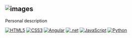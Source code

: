 ![images](https://github.com/user-attachments/assets/35ed7cf8-bc3f-4853-b7c7-f78f0f8a9341)
---
Personal description

<a href='https://github.com/shivamkapasia0' target="_blank"><img alt='HTML5' src='https://img.shields.io/badge/HTML5-100000?style=flat&logo=HTML5&logoColor=white&labelColor=E34F26&color=E34F26'/></a>
<a href='https://github.com/shivamkapasia0' target="_blank"><img alt='CSS3' src='https://img.shields.io/badge/CSS3-100000?style=flat&logo=CSS3&logoColor=white&labelColor=1572B6&color=1572B6'/></a>
<a href='https://github.com/shivamkapasia0' target="_blank"><img alt='Angular' src='https://img.shields.io/badge/ANGULAR-100000?style=flat&logo=Angular&logoColor=FFFFFF&labelColor=0F0F11&color=0F0F11'/></a>
<a href='https://github.com/shivamkapasia0' target="_blank"><img alt='.net' src='https://img.shields.io/badge/.NET-100000?style=flat&logo=.net&logoColor=FFFFFF&labelColor=512BD4&color=512BD4'/></a>
<a href='https://github.com/shivamkapasia0' target="_blank"><img alt='JavaScript' src='https://img.shields.io/badge/JavaScript-100000?style=flat&logo=JavaScript&logoColor=FFFFFF&labelColor=F7DF1E&color=F7DF1E'/></a>
<a href='https://github.com/shivamkapasia0' target="_blank"><img alt='Python' src='https://img.shields.io/badge/Python-100000?style=flat&logo=Python&logoColor=FFFFFF&labelColor=3776AB&color=3776AB'/></a>
